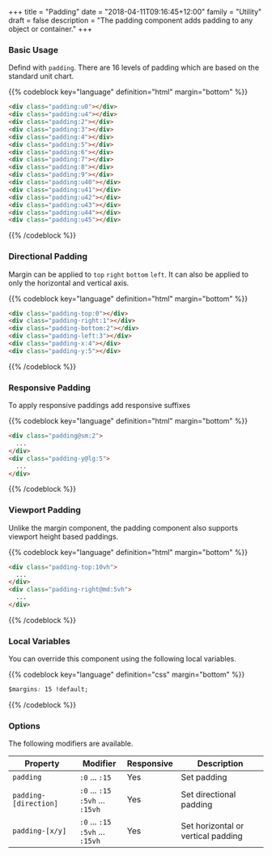 +++
title = "Padding"
date = "2018-04-11T09:16:45+12:00"
family = "Utility"
draft = false
description = "The padding component adds padding to any object or container."
+++

### Basic Usage

Defind with `padding`. There are 16 levels of padding which are based on the standard unit chart.

{{% codeblock key="language" definition="html" margin="bottom" %}}
```html
<div class="padding:u0"></div>
<div class="padding:u4"></div>
<div class="padding:2"></div>
<div class="padding:3"></div>
<div class="padding:4"></div>
<div class="padding:5"></div>
<div class="padding:6"></div>
<div class="padding:7"></div>
<div class="padding:8"></div>
<div class="padding:9"></div>
<div class="padding:u40"></div>
<div class="padding:u41"></div>
<div class="padding:u42"></div>
<div class="padding:u43"></div>
<div class="padding:u44"></div>
<div class="padding:u45"></div>
```
{{% /codeblock %}}

### Directional Padding

Margin can be applied to `top` `right` `bottom` `left`. It can also be applied to only the horizontal and vertical axis.

{{% codeblock key="language" definition="html" margin="bottom" %}}
```html
<div class="padding-top:0"></div>
<div class="padding-right:1"></div>
<div class="padding-bottom:2"></div>
<div class="padding-left:3"></div>
<div class="padding-x:4"></div>
<div class="padding-y:5"></div>
```
{{% /codeblock %}}

### Responsive Padding

To apply responsive paddings add responsive suffixes

{{% codeblock key="language" definition="html" margin="bottom" %}}
```html
<div class="padding@sm:2">
  ...
</div>
<div class="padding-y@lg:5">
  ...
</div>
```
{{% /codeblock %}}

### Viewport Padding

Unlike the margin component, the padding component also supports viewport height based paddings.

{{% codeblock key="language" definition="html" margin="bottom" %}}
```html
<div class="padding-top:10vh">
  ...
</div>
<div class="padding-right@md:5vh">
  ...
</div>
```
{{% /codeblock %}}

### Local Variables

You can override this component using the following local variables.

{{% codeblock key="language" definition="css" margin="bottom" %}}
```css
$margins: 15 !default;
```
{{% /codeblock %}}

### Options

The following modifiers are available.

<table class="table width:100% table:pile table@sm:unpile">
  <thead>
    <tr>
      <th>
        Property
      </th>
      <th>
        Modifier
      </th>
      <th>
        Responsive
      </th>
      <th>
        Description
      </th>
    </tr>
  </thead>
  <tr>
    <td data-label="Properties">
      <code>padding</code>
    </td>
    <td data-label="Attributes">
      <code>:0</code> ... <code>:15</code>
    </td>
    <td data-label="Responsive">
      Yes
    </td>
    <td class="row:reverse">
      Set padding
    </td>
  </tr>
  <tr>
    <td data-label="Properties">
      <code>padding-[direction]</code>
    </td>
    <td data-label="Attributes">
      <code>:0</code> ... <code>:15</code><br>
      <code>:5vh</code> ... <code>:15vh</code>
    </td>
    <td data-label="Responsive">
      Yes
    </td>
    <td class="row:reverse">
      Set directional padding
    </td>
  </tr>
  <tr>
    <td data-label="Properties">
      <code>padding-[x/y]</code>
    </td>
    <td data-label="Attributes">
      <code>:0</code> ... <code>:15</code><br>
      <code>:5vh</code> ... <code>:15vh</code>
    </td>
    <td data-label="Responsive">
      Yes
    </td>
    <td class="row:reverse">
      Set horizontal or vertical padding
    </td>
  </tr>
</table>
